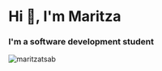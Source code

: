 <h1>Hi 👋, I'm Maritza</h1>
<h3>I'm a software development student</h3>



<p><img align="center" src="https://github-readme-stats.vercel.app/api/top-langs?username=maritzatsab&show_icons=true&locale=en&layout=compact" alt="maritzatsab" /></p>
